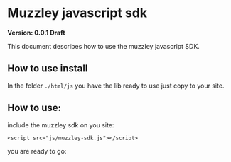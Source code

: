 
# Muzzley javascript sdk

**Version: 0.0.1 Draft**

This document describes how to use the muzzley javascript SDK.

## How to use install

In the folder `./html/js` you have the lib ready to use just copy to your site.

## How to use:

include the muzzley sdk on you site:

    <script src="js/muzzley-sdk.js"></script>

you are ready to go:
    <script>
      var muzzley = require('/lib/main');
      // Connect to muzzley server with your token
      muzzley.connect('token1', function(activity){

        // you get a activity object with all activity settings
        console.log(activity); 

        // You start listening for the 'participantJoin' Event
        activity.on('participantJoin', function(participant) {

          // You get a participant object with all participant settings
          console.log(participant); 

          // You need tell the participant to transform into some widget
          participant.changeWidget(function(err){

            // If you get no err then you can start listening for participant actions
            if (!err){

              // Start listening for the "action" Events
              participant.on('action', function(action) {
                // Action object represents the participants interaction
                console.log(action);
              });
            }
          });
        });
      });
    </script>

## How to modify the code:

In the folder `./lib` you have the lib files the `main.js` is the app entry point and in the rpc dir is where all the magic appens.
After you modify something you need to 'recompile' the code, for that you need to run `node index.js` and it will recompile the javascript file `./html/js/muzzley-sdk.js` and mount a http server running the library with the following adress: http://localhost:8081/index.html

